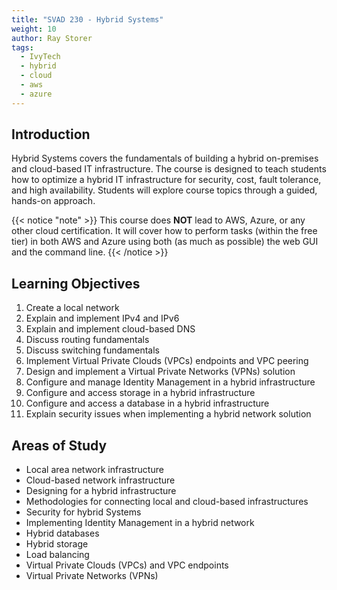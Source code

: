 ```yaml
---
title: "SVAD 230 - Hybrid Systems"
weight: 10
author: Ray Storer
tags:
  - IvyTech
  - hybrid
  - cloud
  - aws
  - azure
---
```


## Introduction

Hybrid Systems covers the fundamentals of building a hybrid on-premises and
cloud-based IT infrastructure. The course is designed to teach students how
to optimize a hybrid IT infrastructure for security, cost, fault tolerance,
and high availability. Students will explore course topics through a guided,
hands-on approach.

{{< notice "note" >}}
This course does **NOT** lead to AWS, Azure, or any other cloud certification. It will cover how to perform tasks (within the free tier) in both AWS and Azure using both (as much as possible) the web GUI and the command line.
{{< /notice >}}

## Learning Objectives

1. Create a local network
2. Explain and implement IPv4 and IPv6
3. Explain and implement cloud-based DNS
4. Discuss routing fundamentals
5. Discuss switching fundamentals
6. Implement Virtual Private Clouds (VPCs) endpoints and VPC peering
7. Design and implement a Virtual Private Networks (VPNs) solution
8. Configure and manage Identity Management in a hybrid infrastructure
9. Configure and access storage in a hybrid infrastructure
10. Configure and access a database in a hybrid infrastructure
11. Explain security issues when implementing a hybrid network solution

## Areas of Study

- Local area network infrastructure
- Cloud-based network infrastructure
- Designing for a hybrid infrastructure
- Methodologies for connecting local and cloud-based infrastructures
- Security for hybrid Systems
- Implementing Identity Management in a hybrid network
- Hybrid databases
- Hybrid storage
- Load balancing
- Virtual Private Clouds (VPCs) and VPC endpoints
- Virtual Private Networks (VPNs)
